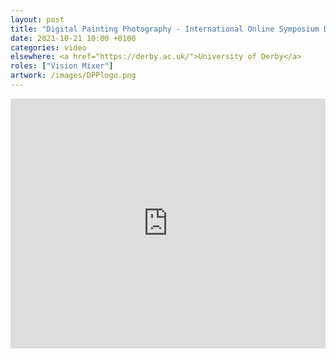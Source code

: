 ```yaml
---
layout: post
title: "Digital Painting Photography - International Online Symposium Day 1"
date: 2021-10-21 10:00 +0100
categories: video
elsewhere: <a href="https://derby.ac.uk/">University of Derby</a>
roles: ["Vision Mixer"]
artwork: /images/DPPlogo.png
---
```


<iframe width="100%" height="400em" src="https://www.youtube.com/embed/rfDzarM_6X0" frameborder="0" allow="accelerometer; autoplay; clipboard-write; encrypted-media; gyroscope; picture-in-picture" allowfullscreen></iframe>